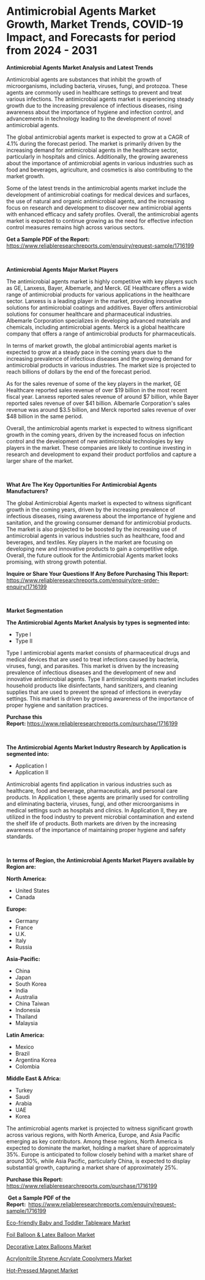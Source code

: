 <p><h1>Antimicrobial Agents Market Growth, Market Trends, COVID-19 Impact, and Forecasts for period from 2024 - 2031</h1></p><p><strong>Antimicrobial Agents Market Analysis and Latest Trends</strong></p>
<p><p>Antimicrobial agents are substances that inhibit the growth of microorganisms, including bacteria, viruses, fungi, and protozoa. These agents are commonly used in healthcare settings to prevent and treat various infections. The antimicrobial agents market is experiencing steady growth due to the increasing prevalence of infectious diseases, rising awareness about the importance of hygiene and infection control, and advancements in technology leading to the development of novel antimicrobial agents.</p><p>The global antimicrobial agents market is expected to grow at a CAGR of 4.1% during the forecast period. The market is primarily driven by the increasing demand for antimicrobial agents in the healthcare sector, particularly in hospitals and clinics. Additionally, the growing awareness about the importance of antimicrobial agents in various industries such as food and beverages, agriculture, and cosmetics is also contributing to the market growth.</p><p>Some of the latest trends in the antimicrobial agents market include the development of antimicrobial coatings for medical devices and surfaces, the use of natural and organic antimicrobial agents, and the increasing focus on research and development to discover new antimicrobial agents with enhanced efficacy and safety profiles. Overall, the antimicrobial agents market is expected to continue growing as the need for effective infection control measures remains high across various sectors.</p></p>
<p><strong>Get a Sample PDF of the Report:&nbsp;</strong> <a href="https://www.reliableresearchreports.com/enquiry/request-sample/1716199">https://www.reliableresearchreports.com/enquiry/request-sample/1716199</a></p>
<p>&nbsp;</p>
<p><strong>Antimicrobial Agents Major Market Players</strong></p>
<p><p>The antimicrobial agents market is highly competitive with key players such as GE, Lanxess, Bayer, Albemarle, and Merck. GE Healthcare offers a wide range of antimicrobial products for various applications in the healthcare sector. Lanxess is a leading player in the market, providing innovative solutions for antimicrobial coatings and additives. Bayer offers antimicrobial solutions for consumer healthcare and pharmaceutical industries. Albemarle Corporation specializes in developing advanced materials and chemicals, including antimicrobial agents. Merck is a global healthcare company that offers a range of antimicrobial products for pharmaceuticals.</p><p>In terms of market growth, the global antimicrobial agents market is expected to grow at a steady pace in the coming years due to the increasing prevalence of infectious diseases and the growing demand for antimicrobial products in various industries. The market size is projected to reach billions of dollars by the end of the forecast period.</p><p>As for the sales revenue of some of the key players in the market, GE Healthcare reported sales revenue of over $19 billion in the most recent fiscal year. Lanxess reported sales revenue of around $7 billion, while Bayer reported sales revenue of over $41 billion. Albemarle Corporation's sales revenue was around $3.5 billion, and Merck reported sales revenue of over $48 billion in the same period.</p><p>Overall, the antimicrobial agents market is expected to witness significant growth in the coming years, driven by the increased focus on infection control and the development of new antimicrobial technologies by key players in the market. These companies are likely to continue investing in research and development to expand their product portfolios and capture a larger share of the market.</p></p>
<p>&nbsp;</p>
<p><strong>What Are The Key Opportunities For Antimicrobial Agents Manufacturers?</strong></p>
<p><p>The global Antimicrobial Agents market is expected to witness significant growth in the coming years, driven by the increasing prevalence of infectious diseases, rising awareness about the importance of hygiene and sanitation, and the growing consumer demand for antimicrobial products. The market is also projected to be boosted by the increasing use of antimicrobial agents in various industries such as healthcare, food and beverages, and textiles. Key players in the market are focusing on developing new and innovative products to gain a competitive edge. Overall, the future outlook for the Antimicrobial Agents market looks promising, with strong growth potential.</p></p>
<p><strong>Inquire or Share Your Questions If Any Before Purchasing This Report:</strong> <a href="https://www.reliableresearchreports.com/enquiry/pre-order-enquiry/1716199">https://www.reliableresearchreports.com/enquiry/pre-order-enquiry/1716199</a></p>
<p>&nbsp;</p>
<p><strong>Market Segmentation</strong></p>
<p><strong>The Antimicrobial Agents Market Analysis by types is segmented into:</strong></p>
<p><ul><li>Type I</li><li>Type II</li></ul></p>
<p><p>Type I antimicrobial agents market consists of pharmaceutical drugs and medical devices that are used to treat infections caused by bacteria, viruses, fungi, and parasites. This market is driven by the increasing prevalence of infectious diseases and the development of new and innovative antimicrobial agents. Type II antimicrobial agents market includes household products like disinfectants, hand sanitizers, and cleaning supplies that are used to prevent the spread of infections in everyday settings. This market is driven by growing awareness of the importance of proper hygiene and sanitation practices.</p></p>
<p><strong>Purchase this Report:&nbsp;</strong><a href="https://www.reliableresearchreports.com/purchase/1716199">https://www.reliableresearchreports.com/purchase/1716199</a></p>
<p>&nbsp;</p>
<p><strong>The Antimicrobial Agents Market Industry Research by Application is segmented into:</strong></p>
<p><ul><li>Application I</li><li>Application II</li></ul></p>
<p><p>Antimicrobial agents find application in various industries such as healthcare, food and beverage, pharmaceuticals, and personal care products. In Application I, these agents are primarily used for controlling and eliminating bacteria, viruses, fungi, and other microorganisms in medical settings such as hospitals and clinics. In Application II, they are utilized in the food industry to prevent microbial contamination and extend the shelf life of products. Both markets are driven by the increasing awareness of the importance of maintaining proper hygiene and safety standards.</p></p>
<p>&nbsp;</p>
<p><strong>In terms of Region, the Antimicrobial Agents Market Players available by Region are:</strong></p>
<p>
    <p> <strong> North America: </strong>
        <ul>
            <li>United States</li>
            <li>Canada</li>
        </ul>
        </p> 
    <p> <strong> Europe: </strong>
        <ul>
            <li>Germany</li>
            <li>France</li>
            <li>U.K.</li>
            <li>Italy</li>
            <li>Russia</li>
        </ul>
        </p> 
    <p> <strong> Asia-Pacific: </strong>
        <ul>
            <li>China</li>
            <li>Japan</li>
            <li>South Korea</li>
            <li>India</li>
            <li>Australia</li>
            <li>China Taiwan</li>
            <li>Indonesia</li>
            <li>Thailand</li>
            <li>Malaysia</li>
        </ul>
        </p> 
    <p> <strong> Latin America: </strong>
        <ul>
            <li>Mexico</li>
            <li>Brazil</li>
            <li>Argentina Korea</li>
            <li>Colombia</li>
        </ul>
        </p> 
    <p> <strong> Middle East & Africa: </strong>
        <ul>
            <li>Turkey</li>
            <li>Saudi</li>
            <li>Arabia</li>
            <li>UAE</li>
            <li>Korea</li>
        </ul>
    </p>
    </p>
<p><p>The antimicrobial agents market is projected to witness significant growth across various regions, with North America, Europe, and Asia Pacific emerging as key contributors. Among these regions, North America is expected to dominate the market, holding a market share of approximately 35%. Europe is anticipated to follow closely behind with a market share of around 30%, while Asia Pacific, particularly China, is expected to display substantial growth, capturing a market share of approximately 25%.</p></p>
<p><strong>Purchase this Report: </strong><a href="https://www.reliableresearchreports.com/purchase/1716199">https://www.reliableresearchreports.com/purchase/1716199</a></p>
<p>&nbsp;<strong>Get a Sample PDF of the Report:&nbsp;&nbsp;</strong><a href="https://www.reliableresearchreports.com/enquiry/request-sample/1716199">https://www.reliableresearchreports.com/enquiry/request-sample/1716199</a></p>
<p><strong></strong></p>
<p><p><a href="https://issuu.com/reportprime-2/docs/eco-friendly-baby-and-toddler-tableware-market-siz">Eco-friendly Baby and Toddler Tableware Market</a></p><p><a href="https://woozy-pyroraptor-a1f.notion.site/Foil-Balloon-Latex-Balloon-Market-Size-and-Growth-Market-Segmentation-Regional-and-Country-Break-d10702ff107f438888cbc95d7a68690c">Foil Balloon & Latex Balloon Market</a></p><p><a href="https://automatic-knee-4c7.notion.site/Decorative-Latex-Balloons-Market-Analysis-Examines-its-Scope-on-Growth-Opportunities-and-Forecasted-43371fd8b5c645ca963c6361aaff4f72">Decorative Latex Balloons Market</a></p><p><a href="https://issuu.com/reportprime-2/docs/acrylonitrile-styrene-acrylate-copolymers-market-s">Acrylonitrile Styrene Acrylate Copolymers Market</a></p><p><a href="https://github.com/WillieWoodard/Market-Research-Report-List-3/blob/main/hot-pressed-magnet-market.md">Hot-Pressed Magnet Market</a></p></p>